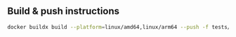 ## Build & push instructions
```bash
docker buildx build --platform=linux/amd64,linux/arm64 --push -f tests/databases/postgresql/client/Dockerfile -t otterize/postgres-integration-test-client:latest .
```
